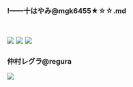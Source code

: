 ### !——十はやみ@mgk6455★☆☆.md
![]()

![](https://pbs.twimg.com/media/EC4eud7U8AA3dk-?format=jpg&name=4096x4096)
![](https://pbs.twimg.com/media/EC4ew0IVAAE4HKn?format=jpg&name=4096x4096)
![](https://pbs.twimg.com/media/EC4e8FIUUAI8rfb?format=jpg&name=4096x4096)
---
### 仲村レグラ@regura
![](https://pbs.twimg.com/media/EBxZc6DU4AEIuTg?format=jpg&name=4096x4096)
